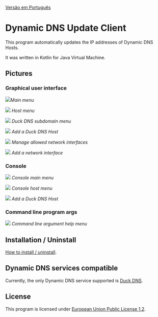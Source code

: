 [Versão em Português](README.PT.md)

# Dynamic DNS Update Client

This program automatically updates the IP addresses of Dynamic DNS Hosts.

It was written in Kotlin for Java Virtual Machine.

## Pictures

### Graphical user interface

![](pictures/1.PNG)*Main menu*

![](pictures/2.PNG) *Host menu*

![](pictures/3.PNG) *Duck DNS subdomain menu*

![](pictures/4.PNG) *Add a Duck DNS Host*

![](pictures/5.PNG) *Manage allowed network interfaces*

![](pictures/6.PNG) *Add a network interface*

### Console

![](pictures/7.PNG) *Console main menu*

![](pictures/8.PNG) *Console host menu*

![](pictures/9.PNG) *Add a Duck DNS Host*

### Command line program args

![](pictures/10.PNG) *Command line argument help menu*

## Installation / Uninstall

[How to install / uninstall](installation/README.md). 

## Dynamic DNS services compatible

Currently, the only Dynamic DNS service supported is [Duck DNS](https://www.duckdns.org).

## License

This program is licensed under [European Union Public License 1.2](LICENSE).